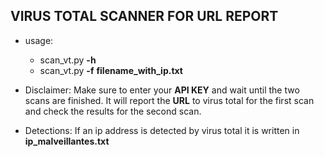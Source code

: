 ## VIRUS TOTAL SCANNER FOR URL REPORT
- usage:
  - scan_vt.py **-h**
  - scan_vt.py **-f**  **filename_with_ip.txt**
  
- Disclaimer: Make sure to enter your **API KEY** and wait until the two scans are finished. It will report the **URL** to virus total for the first scan and check the results for the second scan.

- Detections: If an ip address is detected by virus total it is written in **ip_malveillantes.txt**

